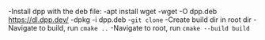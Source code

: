   -Install dpp with the deb file:
  -apt install wget
  -wget -O dpp.deb https://dl.dpp.dev/
  -dpkg -i dpp.deb
  -`git clone`
  -Create build dir in root dir
  -Navigate to build, run `cmake ..`
  -Navigate to root, run `cmake --build build`
